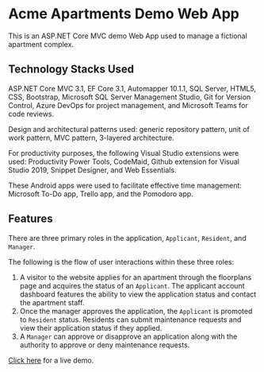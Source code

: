 # Acme Apartments Demo Web App

This is an ASP.NET Core MVC demo Web App used to manage a fictional apartment complex.

## Technology Stacks Used

ASP.NET Core MVC 3.1, EF Core 3.1, Automapper 10.1.1, SQL Server, HTML5, CSS, Bootstrap, Microsoft SQL Server Management Studio, Git for Version Control, Azure DevOps for project management, and Microsoft Teams for code reviews.

Design and architectural patterns used: generic repository pattern, unit of work pattern, MVC pattern, 3-layered architecture.

For productivity purposes, the following Visual Studio extensions were used: Productivity Power Tools, CodeMaid, Github extension for Visual Studio 2019, Snippet Designer, and Web Essentials. 

These Android apps were used to facilitate effective time management: Microsoft To-Do app, Trello app, and the Pomodoro app.

## Features

There are three primary roles in the application, `Applicant`, `Resident`, and `Manager`.

The following is the flow of user interactions within these three roles: 

1. A visitor to the website applies for an apartment through the floorplans page and acquires the status of an `Applicant`. The applicant account dashboard features the ability to view the application status and contact the apartment staff.
2. Once the manager approves the application, the `Applicant` is promoted to `Resident` status. Residents can submit maintenance requests and view their application status if they applied. 
3. A `Manager` can approve or disapprove an application along with the authority to approve or deny maintenance requests.

[Click here](https://rajnarayanan.rajnarayanan.com) for a live demo.
